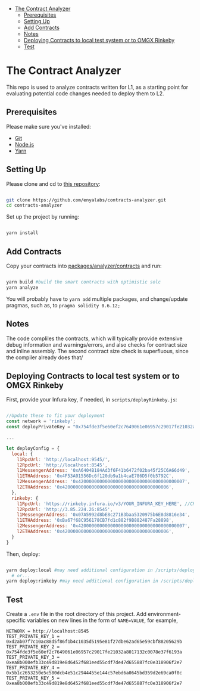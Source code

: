 - [The Contract Analyzer](#the-contract-analyzer)
  * [Prerequisites](#prerequisites)
  * [Setting Up](#setting-up)
  * [Add Contracts](#add-contracts)
  * [Notes](#notes)
  * [Deploying Contracts to local test system or to OMGX Rinkeby](#deploying-contracts-to-local-test-system-or-to-omgx-rinkeby)
  * [Test](#test)

# The Contract Analyzer

This repo is used to analyze contracts written for L1, as a starting point for evaluating potential code changes needed to deploy them to L2.

## Prerequisites

Please make sure you've installed:

- [Git](https://git-scm.com/book/en/v2/Getting-Started-Installing-Git)
- [Node.js](https://nodejs.org/en/download/)
- [Yarn](https://classic.yarnpkg.com/en/docs/install#mac-stable)

## Setting Up

Please clone and cd to [this repository](https://github.com/enyalabs/contracts-analyzer):

```bash

git clone https://github.com/enyalabs/contracts-analyzer.git
cd contracts-analyzer

```

Set up the project by running:

```bash

yarn install

```

## Add Contracts

Copy your contracts into [packages/analyzer/contracts](https://github.com/enyalabs/contracts-analyzer/tree/master/packages/analyzer/contracts) and run:

```bash

yarn build #build the smart contracts with optimistic solc
yarn analyze

```

You will probably have to `yarn add` multiple packages, and change/update pragmas, such as, to `pragma solidity 0.6.12;`

## Notes

The code compliles the contracts, which will typically provide extensive debug information and warnings/errors, and also checks for contract size and inline assembly. The second contract size check is superfluous, since the compiler already does that/

## Deploying Contracts to local test system or to OMGX Rinkeby

First, provide your Infura key, if needed, in `scripts/deployRinkeby.js`:

```javascript

//Update these to fit your deployment
const network = 'rinkeby';
const deployPrivateKey = "0x754fde3f5e60ef2c7649061e06957c29017fe21032a8017132c0078e37f6193a"

...

let deployConfig = {
  local: {
    l1RpcUrl: 'http://localhost:9545/',
    l2RpcUrl: 'http://localhost:8545',
    l1MessengerAddress: '0xA6404B184Ad3f6F41b6472f02ba45f25C6A66d49',
    l1ETHAddress: '0x4F53A01556Dc6f120db9a1b4caE786D5f0b5792C',
    l2MessengerAddress: '0x4200000000000000000000000000000000000007',
    l2ETHAddress: '0x4200000000000000000000000000000000000006',
  },
  rinkeby: {
    l1RpcUrl: 'https://rinkeby.infura.io/v3/YOUR_INFURA_KEY_HERE', //CHANGE HERE
    l2RpcUrl: 'http://3.85.224.26:8545',
    l1MessengerAddress: '0x07A5992d8bE8c271B3baa5320975b6E8d8816e34',
    l1ETHAddress: '0xBa67f68C956178CB7fd1c882f9B882487Fa28898',
    l2MessengerAddress: '0x4200000000000000000000000000000000000007',
    l2ETHAddress: '0x4200000000000000000000000000000000000006',
  }
}

```

Then, deploy:

```bash

yarn deploy:local #may need additional configuration in /scripts/deployLocal.js
  # or...
yarn deploy:rinkeby #may need additional configuration in /scripts/deployRinkeby.js

```

## Test

Create a `.env` file in the root directory of this project. Add environment-specific variables on new lines in the form of `NAME=VALUE`, for example, 

```
NETWORK = http://localhost:8545
TEST_PRIVATE_KEY_1 = 0xd2ab07f7c10ac88d5f86f1b4c1035d5195e81f27dbe62ad65e59cbf88205629b
TEST_PRIVATE_KEY_2 = 0x754fde3f5e60ef2c7649061e06957c29017fe21032a8017132c0078e37f6193a
TEST_PRIVATE_KEY_3 = 0xea8b000efb33c49d819e8d6452f681eed55cdf7de47d655887fc0e318906f2e7
TEST_PRIVATE_KEY_4 = 0x5b1c2653250e5c580dcb4e51c2944455e144c57ebd6a0645bd359d2e69ca0f0c
TEST_PRIVATE_KEY_5 = 0xea8b000efb33c49d819e8d6452f681eed55cdf7de47d655887fc0e318906f2e7
```
